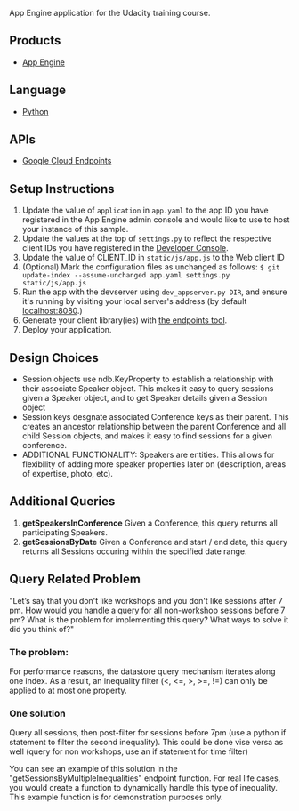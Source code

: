 App Engine application for the Udacity training course.

## Products
- [App Engine][1]

## Language
- [Python][2]

## APIs
- [Google Cloud Endpoints][3]

## Setup Instructions
1. Update the value of `application` in `app.yaml` to the app ID you
   have registered in the App Engine admin console and would like to use to host
   your instance of this sample.
1. Update the values at the top of `settings.py` to
   reflect the respective client IDs you have registered in the
   [Developer Console][4].
1. Update the value of CLIENT_ID in `static/js/app.js` to the Web client ID
1. (Optional) Mark the configuration files as unchanged as follows:
   `$ git update-index --assume-unchanged app.yaml settings.py static/js/app.js`
1. Run the app with the devserver using `dev_appserver.py DIR`, and ensure it's running by visiting
   your local server's address (by default [localhost:8080][5].)
1. Generate your client library(ies) with [the endpoints tool][6].
1. Deploy your application.

## Design Choices
- Session objects use ndb.KeyProperty to establish a relationship with their associate Speaker object.  This makes it easy to query sessions given a Speaker object, and to get Speaker details given a Session object
- Session keys desgnate associated Conference keys as their parent.  This creates an ancestor relationship between the parent Conference and all child Session objects, and makes it easy to find sessions for a given conference.
- ADDITIONAL FUNCTIONALITY: Speakers are entities.  This allows for flexibility of adding more speaker properties later on (description, areas of expertise, photo, etc).

## Additional Queries
1. **getSpeakersInConference**  Given a Conference, this query returns all participating Speakers.
1. **getSessionsByDate**  Given a Conference and start / end date, this query returns all Sessions occuring within the specified date range.

## Query Related Problem
"Let’s say that you don't like workshops and you don't like sessions after 7 pm. How would you handle a query for all non-workshop sessions before 7 pm? What is the problem for implementing this query? What ways to solve it did you think of?"

### The problem:
For performance reasons, the datastore query mechanism iterates along one index.  As a result, an inequality filter (<, <=, >, >=, !=) can only be applied to at most one property.

### One solution
Query all sessions, then post-filter for sessions before 7pm (use a python if statement to filter the second inequality).  This could be done vise versa as well (query for non workshops, use an if statement for time filter)

You can see an example of this solution in the "getSessionsByMultipleInequalities" endpoint function.  For real life cases, you would create a function to dynamically handle this type of inequality.  This example function is for demonstration purposes only.


[1]: https://developers.google.com/appengine
[2]: http://python.org
[3]: https://developers.google.com/appengine/docs/python/endpoints/
[4]: https://console.developers.google.com/
[5]: https://localhost:8080/
[6]: https://developers.google.com/appengine/docs/python/endpoints/endpoints_tool
